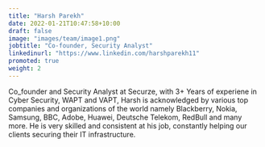 ```yaml
---
title: "Harsh Parekh"
date: 2022-01-21T10:47:58+10:00
draft: false
image: "images/team/image1.png"
jobtitle: "Co-founder, Security Analyst"
linkedinurl: "https://www.linkedin.com/harshparekh11"
promoted: true
weight: 2
---
```


Co_founder and Security Analyst at Securze, with 3+ Years of experiene in Cyber Security, WAPT and VAPT, Harsh is acknowledged by various top companies and organizations of the world namely Blackberry, Nokia, Samsung, BBC, Adobe, Huawei, Deutsche Telekom, RedBull and many more. He is very skilled and consistent at his job, constantly helping our clients securing their IT infrastructure. 

<!--WhatsApp-->
<script>
(function (w, d, s, u) {
w.gbwawc = {
url: u,
options: {
        waId: "+918454051344",
        siteName: "Securze",
        siteTag: "We provide IT Security Services",
        siteLogo: "https://securze.com/images/favicon-resized.png",
        widgetPosition: "LEFT",
        triggerMessage: "",
        welcomeMessage: "Hello!👋How can I help you?",
        brandColor: "#25D366",
        messageText: "",
        replyOptions: ['','',''],
    },
};
var h = d.getElementsByTagName(s)[0],
j = d.createElement(s);
j.async = true;
j.src = u + "/whatsapp-widget.min.js?_=" + Math.random();
h.parentNode.insertBefore(j, h);
})(window, document, "script", "https://waw.gallabox.com");
</script>

